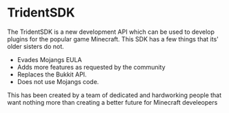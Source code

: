 TridentSDK
=========

The TridentSDK is a new development API which can be used to develop plugins for the popular game Minecraft. This SDK has a few things that its' older sisters do not. 

- Evades Mojangs EULA
- Adds more features as requested by the community
- Replaces the Bukkit API.
- Does not use Mojangs code.


This has been created by a team of dedicated and hardworking people that want nothing more than creating a better future for Minecraft develeopers


